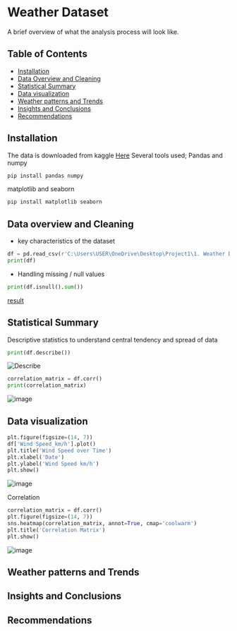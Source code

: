 # Weather Dataset

A brief overview of what the analysis process will look like.

## Table of Contents
- [Installation](#installation)
- [Data Overview and Cleaning](dataoverviewandcleaning)
- [Statistical Summary](statisticalsummary)
- [Data visualization](data_visualization)
- [Weather patterns and Trends](weatherpatternsandtrends)
- [Insights and Conclusions](insightsandconclusions)
- [Recommendations ](recommendations)

## Installation

The data is downloaded from kaggle [Here](https://www.kaggle.com/datasets/ayushmi77al/weather-data-set-for-beginners)
Several tools used;
Pandas and numpy
```python
pip install pandas numpy
```

matplotlib and seaborn
```python
pip install matplotlib seaborn
```

## Data overview and Cleaning

- key characteristics of the dataset
```python
df = pd.read_csv(r'C:\Users\USER\OneDrive\Desktop\Project1\1. Weather Data.csv')
print(df)
```

- Handling missing / null values
```python
print(df.isnull().sum())
```
[result](https://github.com/user-attachments/assets/9c718f73-3a4e-4972-bcb7-7f8fec7a88c3)


## Statistical Summary

Descriptive statistics to understand central tendency and spread of data
```python
print(df.describe())
```
![Describe](https://github.com/user-attachments/assets/d4219aa5-79ce-480b-89b4-6d29a6d24610)

```python
correlation_matrix = df.corr()
print(correlation_matrix)
```
![image](https://github.com/user-attachments/assets/1b17d29e-2612-466a-81f1-f16ff0a42179)



## Data visualization
```python
plt.figure(figsize=(14, 7))
df['Wind Speed_km/h'].plot()
plt.title('Wind Speed over Time')
plt.xlabel('Date')
plt.ylabel('Wind Speed km/h')
plt.show()
```
![image](https://github.com/user-attachments/assets/0fbe9648-dc22-401b-ad5f-91e33d299f75)

Correlation
```python
correlation_matrix = df.corr()
plt.figure(figsize=(14, 7))
sns.heatmap(correlation_matrix, annot=True, cmap='coolwarm')
plt.title('Correlation Matrix')
plt.show()
```
![image](https://github.com/user-attachments/assets/02b1cd55-4028-4160-88c8-14346d69be31)



## Weather patterns and Trends

## Insights and Conclusions

## Recommendations 
